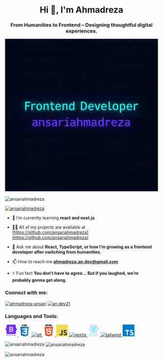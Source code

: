 <h1 align="center">Hi 👋, I'm Ahmadreza</h1>
<h3 align="center">From Humanities to Frontend – Designing thoughtful digital experiences.</h3>

<img src="https://github.com/ansariahmadreza/ansariahmadreza/blob/main/dev-banner.png" />

<p align="left"> <img src="https://komarev.com/ghpvc/?username=ansariahmadreza&label=Profile%20views&color=0e75b6&style=flat" alt="ansariahmadreza" /> </p>

<p align="left"> <a href="https://github.com/ryo-ma/github-profile-trophy"><img src="https://github-profile-trophy.vercel.app/?username=ansariahmadreza" alt="ansariahmadreza" /></a> </p>

- 🌱 I’m currently learning **react and next.js**

- 👨‍💻 All of my projects are available at [https://github.com/ansariahmadreza](https://github.com/ansariahmadreza)

- 💬 Ask me about **React, TypeScript, or how I’m growing as a frontend developer after switching from humanities.**

- 📫 How to reach me **ahmadreza.an.dev@gmail.com**

- ⚡ Fun fact **You don’t have to agree... But if you laughed, we’re probably gonna get along.**

<h3 align="left">Connect with me:</h3>
<p align="left">
<a href="https://linkedin.com/in/ahmadreza-ansari" target="blank"><img align="center" src="https://raw.githubusercontent.com/rahuldkjain/github-profile-readme-generator/master/src/images/icons/Social/linked-in-alt.svg" alt="ahmadreza-ansari" height="30" width="40" /></a>
<a href="https://instagram.com/an.dev21" target="blank"><img align="center" src="https://raw.githubusercontent.com/rahuldkjain/github-profile-readme-generator/master/src/images/icons/Social/instagram.svg" alt="an.dev21" height="30" width="40" /></a>
</p>

<h3 align="left">Languages and Tools:</h3>
<p align="left"> <a href="https://getbootstrap.com" target="_blank" rel="noreferrer"> <img src="https://raw.githubusercontent.com/devicons/devicon/master/icons/bootstrap/bootstrap-plain-wordmark.svg" alt="bootstrap" width="40" height="40"/> </a> <a href="https://www.w3schools.com/css/" target="_blank" rel="noreferrer"> <img src="https://raw.githubusercontent.com/devicons/devicon/master/icons/css3/css3-original-wordmark.svg" alt="css3" width="40" height="40"/> </a> <a href="https://git-scm.com/" target="_blank" rel="noreferrer"> <img src="https://www.vectorlogo.zone/logos/git-scm/git-scm-icon.svg" alt="git" width="40" height="40"/> </a> <a href="https://www.w3.org/html/" target="_blank" rel="noreferrer"> <img src="https://raw.githubusercontent.com/devicons/devicon/master/icons/html5/html5-original-wordmark.svg" alt="html5" width="40" height="40"/> </a> <a href="https://developer.mozilla.org/en-US/docs/Web/JavaScript" target="_blank" rel="noreferrer"> <img src="https://raw.githubusercontent.com/devicons/devicon/master/icons/javascript/javascript-original.svg" alt="javascript" width="40" height="40"/> </a> <a href="https://nextjs.org/" target="_blank" rel="noreferrer"> <img src="https://cdn.worldvectorlogo.com/logos/nextjs-2.svg" alt="nextjs" width="40" height="40"/> </a> <a href="https://reactjs.org/" target="_blank" rel="noreferrer"> <img src="https://raw.githubusercontent.com/devicons/devicon/master/icons/react/react-original-wordmark.svg" alt="react" width="40" height="40"/> </a> <a href="https://tailwindcss.com/" target="_blank" rel="noreferrer"> <img src="https://www.vectorlogo.zone/logos/tailwindcss/tailwindcss-icon.svg" alt="tailwind" width="40" height="40"/> </a> <a href="https://www.typescriptlang.org/" target="_blank" rel="noreferrer"> <img src="https://raw.githubusercontent.com/devicons/devicon/master/icons/typescript/typescript-original.svg" alt="typescript" width="40" height="40"/> </a> </p>

<p><img align="left" src="https://github-readme-stats.vercel.app/api/top-langs?username=ansariahmadreza&show_icons=true&locale=en&layout=compact" alt="ansariahmadreza" /></p>

<p>&nbsp;<img align="center" src="https://github-readme-stats.vercel.app/api?username=ansariahmadreza&show_icons=true&locale=en" alt="ansariahmadreza" /></p>

<p><img align="center" src="https://github-readme-streak-stats.herokuapp.com/?user=ansariahmadreza&" alt="ansariahmadreza" /></p>
